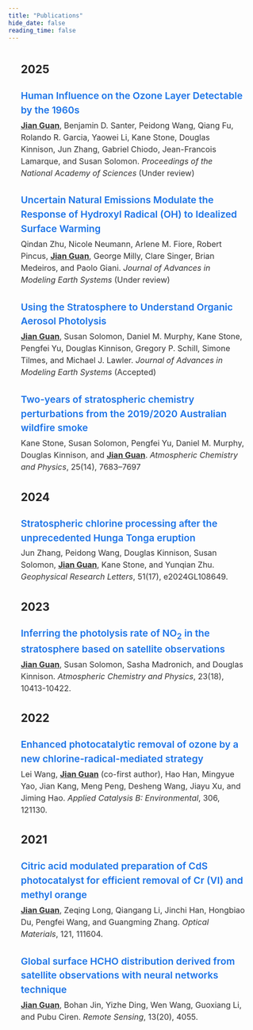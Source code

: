 ```yaml
---
title: "Publications"
hide_date: false
reading_time: false
---
```


<section style="font-family: -apple-system, BlinkMacSystemFont, 'Segoe UI', Roboto, Oxygen, Ubuntu, Cantarell, 'Open Sans', 'Helvetica Neue', sans-serif; font-size: 1.2rem; line-height: 1.5; color: #222; width: 90%; max-width: 1200px; margin: 2em auto;">
  <h3>2025</h3>
    <article style="margin-bottom: 1.5em;">
      <a href="#" style="font-weight: 600; color: #1a73e8; text-decoration: none; display: inline-block; margin-bottom: 4px;"
        onmouseover="this.style.textDecoration='underline'" onmouseout="this.style.textDecoration='none'">
        Human Influence on the Ozone Layer Detectable by the 1960s
      </a>
      <p style="margin: 0; color: #333;font-size: 1rem">
        <u><strong>Jian Guan</strong></u>, Benjamin D. Santer, Peidong Wang, Qiang Fu, Rolando R. Garcia, Yaowei Li, Kane Stone, Douglas Kinnison, Jun Zhang, Gabriel Chiodo, Jean-Francois Lamarque, and Susan Solomon.
        <em>Proceedings of the National Academy of Sciences</em> (Under review)
      </p>
    </article>
  
  <article style="margin-bottom: 1.5em;">
    <a href="#" style="font-weight: 600; color: #1a73e8; text-decoration: none; display: inline-block; margin-bottom: 4px;"
      onmouseover="this.style.textDecoration='underline'" onmouseout="this.style.textDecoration='none'">
      Uncertain Natural Emissions Modulate the Response of Hydroxyl Radical (OH) to Idealized Surface Warming
    </a>
    <p style="margin: 0; color: #333; font-size: 1rem">
      Qindan Zhu, Nicole Neumann, Arlene M. Fiore, Robert Pincus, <u><strong>Jian Guan</strong></u>, George Milly, Clare Singer, Brian Medeiros, and Paolo Giani. 
      <em>Journal of Advances in Modeling Earth Systems</em> (Under review)
    </p>
  </article>
    
  <article style="margin-bottom: 1.5em;">
    <a href="https://essopenarchive.org/doi/full/10.22541/essoar.174585008.87516680" style="font-weight: 600; color: #1a73e8; text-decoration: none; display: inline-block; margin-bottom: 4px;"
      onmouseover="this.style.textDecoration='underline'" onmouseout="this.style.textDecoration='none'">
      Using the Stratosphere to Understand Organic Aerosol Photolysis
    </a>
    <p style="margin: 0; color: #333;font-size: 1rem">
      <u><strong>Jian Guan</strong></u>, Susan Solomon, Daniel M. Murphy, Kane Stone, Pengfei Yu, Douglas Kinnison,
    Gregory P. Schill, Simone Tilmes, and Michael J. Lawler.
      <em>Journal of Advances in Modeling Earth Systems</em> (Accepted)
    </p>
  </article>
  
  <article style="margin-bottom: 1.5em;">
    <a href="https://doi.org/10.5194/acp-25-7683-2025" style="font-weight: 600; color: #1a73e8; text-decoration: none; display: inline-block; margin-bottom: 4px;"
      onmouseover="this.style.textDecoration='underline'" onmouseout="this.style.textDecoration='none'">
      Two-years of stratospheric chemistry perturbations from the 2019/2020 Australian wildfire smoke
    </a>
    <p style="margin: 0; color: #333;font-size: 1rem">
      Kane Stone, Susan Solomon, Pengfei Yu, Daniel M. Murphy, Douglas Kinnison, and <u><strong>Jian Guan</strong></u>. 
      <em>Atmospheric Chemistry and Physics</em>, 25(14), 7683–7697
    </p>
  </article>
  <h3>2024</h3>
    <article style="margin-bottom: 1.5em;">
      <a href="https://doi.org/10.1029/2024GL108649" style="font-weight: 600; color: #1a73e8; text-decoration: none; display: inline-block; margin-bottom: 4px;"
        onmouseover="this.style.textDecoration='underline'" onmouseout="this.style.textDecoration='none'">
        Stratospheric chlorine processing after the unprecedented Hunga Tonga eruption
      </a>
      <p style="margin: 0; color: #333; font-size: 1rem">
        Jun Zhang, Peidong Wang, Douglas Kinnison, Susan Solomon, <u><strong>Jian Guan</strong></u>, Kane Stone, and Yunqian Zhu. 
        <em>Geophysical Research Letters</em>, 51(17), e2024GL108649.
      </p>
    </article>
  <h3>2023</h3>
    <article style="margin-bottom: 1.5em;">
      <a href="https://doi.org/10.5194/acp-23-10413-2023" style="font-weight: 600; color: #1a73e8; text-decoration: none; display: inline-block; margin-bottom: 4px;"
        onmouseover="this.style.textDecoration='underline'" onmouseout="this.style.textDecoration='none'">
        Inferring the photolysis rate of NO<sub>2</sub> in the stratosphere based on satellite observations
      </a>
      <p style="margin: 0; color: #333;font-size: 1rem">
        <u><strong>Jian Guan</strong></u>, Susan Solomon, Sasha Madronich, and Douglas Kinnison. 
        <em>Atmospheric Chemistry and Physics</em>, 23(18), 10413-10422.
      </p>
    </article>
<h3>2022</h3>
  <article style="margin-bottom: 1.5em;">
    <a href="https://doi.org/10.1016/j.apcatb.2022.121130" style="font-weight: 600; color: #1a73e8; text-decoration: none; display: inline-block; margin-bottom: 4px;"
      onmouseover="this.style.textDecoration='underline'" onmouseout="this.style.textDecoration='none'">
      Enhanced photocatalytic removal of ozone by a new chlorine-radical-mediated strategy
    </a>
    <p style="margin: 0; color: #333;font-size: 1rem">
      Lei Wang, <u><strong>Jian Guan</strong></u> (co-first author), Hao Han, Mingyue Yao, Jian Kang, Meng Peng, Desheng Wang, Jiayu Xu, and Jiming Hao. 
      <em>Applied Catalysis B: Environmental</em>, 306, 121130.
    </p>
  </article>
<h3>2021</h3>
  <article style="margin-bottom: 1.5em;">
    <a href="https://doi.org/10.1016/j.optmat.2021.111604" style="font-weight: 600; color: #1a73e8; text-decoration: none; display: inline-block; margin-bottom: 4px;"
      onmouseover="this.style.textDecoration='underline'" onmouseout="this.style.textDecoration='none'">
      Citric acid modulated preparation of CdS photocatalyst for efficient removal of Cr (VI) and methyl orange
    </a>
    <p style="margin: 0; color: #333;font-size: 1rem">
      <u><strong>Jian Guan</strong></u>, Zeqing Long, Qiangang Li, Jinchi Han, Hongbiao Du, Pengfei Wang, and Guangming Zhang. 
      <em>Optical Materials</em>, 121, 111604.
    </p>
  </article>

<article style="margin-bottom: 1.5em;">
  <a href="https://doi.org/10.3390/rs13204055" style="font-weight: 600; color: #1a73e8; text-decoration: none; display: inline-block; margin-bottom: 4px;"
    onmouseover="this.style.textDecoration='underline'" onmouseout="this.style.textDecoration='none'">
    Global surface HCHO distribution derived from satellite observations with neural networks technique
  </a>
  <p style="margin: 0; color: #333;font-size: 1rem">
    <u><strong>Jian Guan</strong></u>, Bohan Jin, Yizhe Ding, Wen Wang, Guoxiang Li, and Pubu Ciren.
    <em>Remote Sensing</em>, 13(20), 4055.
  </p>
</article>

</section>
